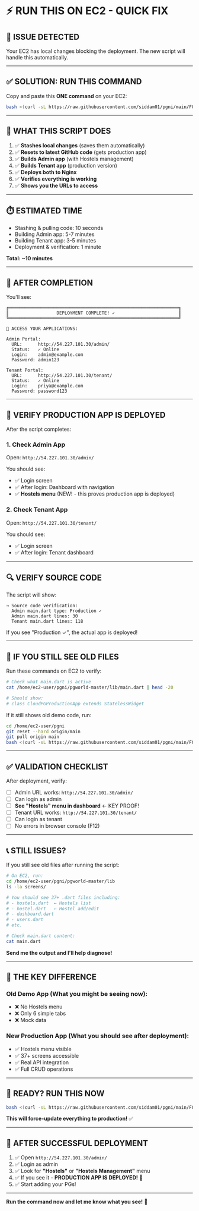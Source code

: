 # ⚡ **RUN THIS ON EC2 - QUICK FIX**

## 🚨 **ISSUE DETECTED**

Your EC2 has local changes blocking the deployment. The new script will handle this automatically.

---

## ✅ **SOLUTION: RUN THIS COMMAND**

Copy and paste this **ONE command** on your EC2:

```bash
bash <(curl -sL https://raw.githubusercontent.com/siddam01/pgni/main/FORCE_DEPLOY_PRODUCTION.sh)
```

---

## 🎯 **WHAT THIS SCRIPT DOES**

1. ✅ **Stashes local changes** (saves them automatically)
2. ✅ **Resets to latest GitHub code** (gets production app)
3. ✅ **Builds Admin app** (with Hostels management)
4. ✅ **Builds Tenant app** (production version)
5. ✅ **Deploys both to Nginx**
6. ✅ **Verifies everything is working**
7. ✅ **Shows you the URLs to access**

---

## ⏱️ **ESTIMATED TIME**

- Stashing & pulling code: 10 seconds
- Building Admin app: 5-7 minutes
- Building Tenant app: 3-5 minutes
- Deployment & verification: 1 minute

**Total: ~10 minutes**

---

## 📱 **AFTER COMPLETION**

You'll see:

```
╔════════════════════════════════════════════════════════════════╗
║                  DEPLOYMENT COMPLETE! ✓                        ║
╚════════════════════════════════════════════════════════════════╝

📱 ACCESS YOUR APPLICATIONS:

Admin Portal:
  URL:      http://54.227.101.30/admin/
  Status:   ✓ Online
  Login:    admin@example.com
  Password: admin123

Tenant Portal:
  URL:      http://54.227.101.30/tenant/
  Status:   ✓ Online
  Login:    priya@example.com
  Password: password123
```

---

## 🏢 **VERIFY PRODUCTION APP IS DEPLOYED**

After the script completes:

### **1. Check Admin App**
Open: `http://54.227.101.30/admin/`

You should see:
- ✅ Login screen
- ✅ After login: Dashboard with navigation
- ✅ **Hostels menu** (NEW! - this proves production app is deployed)

### **2. Check Tenant App**
Open: `http://54.227.101.30/tenant/`

You should see:
- ✅ Login screen
- ✅ After login: Tenant dashboard

---

## 🔍 **VERIFY SOURCE CODE**

The script will show:

```
→ Source code verification:
  Admin main.dart type: Production ✓
  Admin main.dart lines: 30
  Tenant main.dart lines: 118
```

If you see "Production ✓", the actual app is deployed!

---

## 🚨 **IF YOU STILL SEE OLD FILES**

Run these commands on EC2 to verify:

```bash
# Check what main.dart is active
cat /home/ec2-user/pgni/pgworld-master/lib/main.dart | head -20

# Should show:
# class CloudPGProductionApp extends StatelessWidget
```

If it still shows old demo code, run:

```bash
cd /home/ec2-user/pgni
git reset --hard origin/main
git pull origin main
bash <(curl -sL https://raw.githubusercontent.com/siddam01/pgni/main/FORCE_DEPLOY_PRODUCTION.sh)
```

---

## ✅ **VALIDATION CHECKLIST**

After deployment, verify:

- [ ] Admin URL works: `http://54.227.101.30/admin/`
- [ ] Can login as admin
- [ ] **See "Hostels" menu in dashboard** ← KEY PROOF!
- [ ] Tenant URL works: `http://54.227.101.30/tenant/`
- [ ] Can login as tenant
- [ ] No errors in browser console (F12)

---

## 📞 **STILL ISSUES?**

If you still see old files after running the script:

```bash
# On EC2, run:
cd /home/ec2-user/pgni/pgworld-master/lib
ls -la screens/

# You should see 37+ .dart files including:
# - hostels.dart  ← Hostels list
# - hostel.dart   ← Hostel add/edit
# - dashboard.dart
# - users.dart
# etc.

# Check main.dart content:
cat main.dart
```

**Send me the output and I'll help diagnose!**

---

## 🎯 **THE KEY DIFFERENCE**

### **Old Demo App** (What you might be seeing now):
- ❌ No Hostels menu
- ❌ Only 6 simple tabs
- ❌ Mock data

### **New Production App** (What you should see after deployment):
- ✅ Hostels menu visible
- ✅ 37+ screens accessible
- ✅ Real API integration
- ✅ Full CRUD operations

---

## 🚀 **READY? RUN THIS NOW**

```bash
bash <(curl -sL https://raw.githubusercontent.com/siddam01/pgni/main/FORCE_DEPLOY_PRODUCTION.sh)
```

**This will force-update everything to production!** ✅

---

## 💬 **AFTER SUCCESSFUL DEPLOYMENT**

1. ✅ Open `http://54.227.101.30/admin/`
2. ✅ Login as admin
3. ✅ Look for **"Hostels"** or **"Hostels Management"** menu
4. ✅ If you see it - **PRODUCTION APP IS DEPLOYED!** 🎉
5. ✅ Start adding your PGs!

---

**Run the command now and let me know what you see!** 🚀

